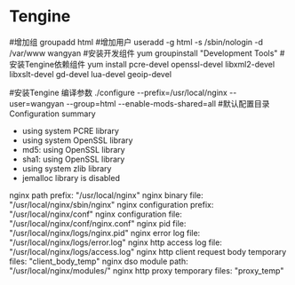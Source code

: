 # Tengine
#增加组
groupadd html
#增加用户
useradd -g html -s /sbin/nologin -d /var/www wangyan
#安装开发组件
yum groupinstall "Development Tools"
#安装Tengine依赖组件
yum install pcre-devel openssl-devel libxml2-devel libxslt-devel gd-devel lua-devel geoip-devel

#安装Tengine 编译参数
./configure --prefix=/usr/local/nginx --user=wangyan --group=html --enable-mods-shared=all
#默认配置目录
Configuration summary
  + using system PCRE library
  + using system OpenSSL library
  + md5: using OpenSSL library
  + sha1: using OpenSSL library
  + using system zlib library
  + jemalloc library is disabled

  nginx path prefix: "/usr/local/nginx"
  nginx binary file: "/usr/local/nginx/sbin/nginx"
  nginx configuration prefix: "/usr/local/nginx/conf"
  nginx configuration file: "/usr/local/nginx/conf/nginx.conf"
  nginx pid file: "/usr/local/nginx/logs/nginx.pid"
  nginx error log file: "/usr/local/nginx/logs/error.log"
  nginx http access log file: "/usr/local/nginx/logs/access.log"
  nginx http client request body temporary files: "client_body_temp"
  nginx dso module path: "/usr/local/nginx/modules/"
  nginx http proxy temporary files: "proxy_temp"

